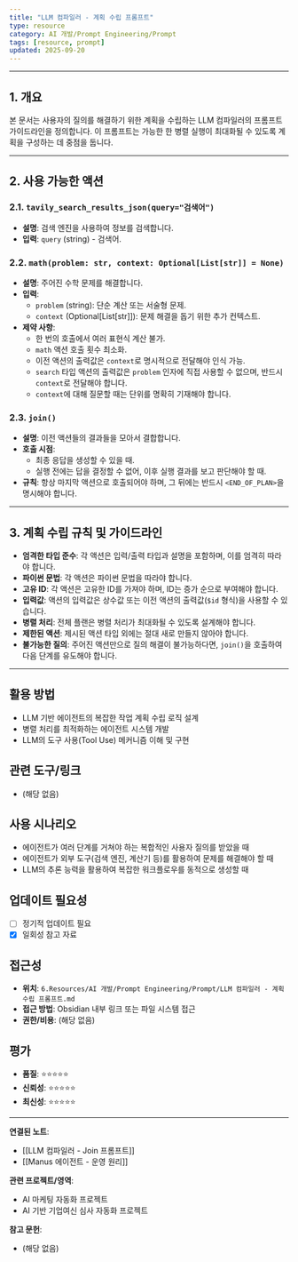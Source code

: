 ```yaml
---
title: "LLM 컴파일러 - 계획 수립 프롬프트"
type: resource
category: AI 개발/Prompt Engineering/Prompt
tags: [resource, prompt]
updated: 2025-09-20
---
```



---

## 1. 개요

본 문서는 사용자의 질의를 해결하기 위한 계획을 수립하는 LLM 컴파일러의 프롬프트 가이드라인을 정의합니다. 이 프롬프트는 가능한 한 병렬 실행이 최대화될 수 있도록 계획을 구성하는 데 중점을 둡니다.

---

## 2. 사용 가능한 액션

### 2.1. `tavily_search_results_json(query="검색어")`

-   **설명**: 검색 엔진을 사용하여 정보를 검색합니다.
-   **입력**: `query` (string) - 검색어.

### 2.2. `math(problem: str, context: Optional[List[str]] = None)`

-   **설명**: 주어진 수학 문제를 해결합니다.
-   **입력**:
    -   `problem` (string): 단순 계산 또는 서술형 문제.
    -   `context` (Optional[List[str]]): 문제 해결을 돕기 위한 추가 컨텍스트.
-   **제약 사항**:
    -   한 번의 호출에서 여러 표현식 계산 불가.
    -   `math` 액션 호출 횟수 최소화.
    -   이전 액션의 출력값은 `context`로 명시적으로 전달해야 인식 가능.
    -   `search` 타입 액션의 출력값은 `problem` 인자에 직접 사용할 수 없으며, 반드시 `context`로 전달해야 합니다.
    -   `context`에 대해 질문할 때는 단위를 명확히 기재해야 합니다.

### 2.3. `join()`

-   **설명**: 이전 액션들의 결과들을 모아서 결합합니다.
-   **호출 시점**:
    -   최종 응답을 생성할 수 있을 때.
    -   실행 전에는 답을 결정할 수 없어, 이후 실행 결과를 보고 판단해야 할 때.
-   **규칙**: 항상 마지막 액션으로 호출되어야 하며, 그 뒤에는 반드시 `<END_OF_PLAN>`을 명시해야 합니다.

---

## 3. 계획 수립 규칙 및 가이드라인

-   **엄격한 타입 준수**: 각 액션은 입력/출력 타입과 설명을 포함하며, 이를 엄격히 따라야 합니다.
-   **파이썬 문법**: 각 액션은 파이썬 문법을 따라야 합니다.
-   **고유 ID**: 각 액션은 고유한 ID를 가져야 하며, ID는 증가 순으로 부여해야 합니다.
-   **입력값**: 액션의 입력값은 상수값 또는 이전 액션의 출력값(`$id` 형식)을 사용할 수 있습니다.
-   **병렬 처리**: 전체 플랜은 병렬 처리가 최대화될 수 있도록 설계해야 합니다.
-   **제한된 액션**: 제시된 액션 타입 외에는 절대 새로 만들지 않아야 합니다.
-   **불가능한 질의**: 주어진 액션만으로 질의 해결이 불가능하다면, `join()`을 호출하여 다음 단계를 유도해야 합니다.

---

## 활용 방법
<!-- 이 자료를 어떻게 활용할 수 있는가? -->
- LLM 기반 에이전트의 복잡한 작업 계획 수립 로직 설계
- 병렬 처리를 최적화하는 에이전트 시스템 개발
- LLM의 도구 사용(Tool Use) 메커니즘 이해 및 구현

## 관련 도구/링크
<!-- 관련된 도구, 웹사이트, 링크들 -->
- (해당 없음)

## 사용 시나리오
<!-- 어떤 상황에서 이 자료가 유용할 것인가? -->
- 에이전트가 여러 단계를 거쳐야 하는 복합적인 사용자 질의를 받았을 때
- 에이전트가 외부 도구(검색 엔진, 계산기 등)를 활용하여 문제를 해결해야 할 때
- LLM의 추론 능력을 활용하여 복잡한 워크플로우를 동적으로 생성할 때

## 업데이트 필요성
<!-- 이 자료가 시간이 지나면 업데이트가 필요한가? -->
- [ ] 정기적 업데이트 필요
- [x] 일회성 참고 자료

## 접근성
<!-- 이 자료에 어떻게 접근할 수 있는가? -->
- **위치**: `6.Resources/AI 개발/Prompt Engineering/Prompt/LLM 컴파일러 - 계획 수립 프롬프트.md`
- **접근 방법**: Obsidian 내부 링크 또는 파일 시스템 접근
- **권한/비용**: (해당 없음)

## 평가
<!-- 이 자료의 품질이나 신뢰성에 대한 평가 -->
- **품질**: ⭐⭐⭐⭐⭐
- **신뢰성**: ⭐⭐⭐⭐⭐
- **최신성**: ⭐⭐⭐⭐⭐

---

**연결된 노트**:
- [[LLM 컴파일러 - Join 프롬프트]]
- [[Manus 에이전트 - 운영 원리]]

**관련 프로젝트/영역**:
- AI 마케팅 자동화 프로젝트
- AI 기반 기업여신 심사 자동화 프로젝트

**참고 문헌**:
- (해당 없음)
